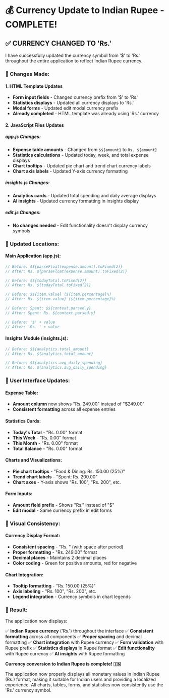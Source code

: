 # 💰 Currency Update to Indian Rupee - COMPLETE!

## ✅ **CURRENCY CHANGED TO 'Rs.'**

I have successfully updated the currency symbol from '$' to 'Rs.' throughout the entire application to reflect Indian Rupee currency.

### **🔧 Changes Made:**

#### **1. HTML Template Updates**
- **Form input fields** - Changed currency prefix from '$' to 'Rs.'
- **Statistics displays** - Updated all currency displays to 'Rs.'
- **Modal forms** - Updated edit modal currency prefix
- **Already completed** - HTML template was already using 'Rs.' currency

#### **2. JavaScript Files Updates**

##### **app.js Changes:**
- **Expense table amounts** - Changed from `$${amount}` to `Rs. ${amount}`
- **Statistics calculations** - Updated today, week, and total expense displays
- **Chart tooltips** - Updated pie chart and trend chart currency labels
- **Chart axis labels** - Updated Y-axis currency formatting

##### **insights.js Changes:**
- **Analytics cards** - Updated total spending and daily average displays
- **AI insights** - Updated currency formatting in insights display

##### **edit.js Changes:**
- **No changes needed** - Edit functionality doesn't display currency symbols

### **🎯 Updated Locations:**

#### **Main Application (app.js):**
```javascript
// Before: $${parseFloat(expense.amount).toFixed(2)}
// After: Rs. ${parseFloat(expense.amount).toFixed(2)}

// Before: $${todayTotal.toFixed(2)}
// After: Rs. ${todayTotal.toFixed(2)}

// Before: $${item.value} (${item.percentage}%)
// After: Rs. ${item.value} (${item.percentage}%)

// Before: Spent: $${context.parsed.y}
// After: Spent: Rs. ${context.parsed.y}

// Before: '$' + value
// After: 'Rs. ' + value
```

#### **Insights Module (insights.js):**
```javascript
// Before: $${analytics.total_amount}
// After: Rs. ${analytics.total_amount}

// Before: $${analytics.avg_daily_spending}
// After: Rs. ${analytics.avg_daily_spending}
```

### **📱 User Interface Updates:**

#### **Expense Table:**
- **Amount column** now shows "Rs. 249.00" instead of "$249.00"
- **Consistent formatting** across all expense entries

#### **Statistics Cards:**
- **Today's Total** - "Rs. 0.00" format
- **This Week** - "Rs. 0.00" format  
- **This Month** - "Rs. 0.00" format
- **Total Balance** - "Rs. 0.00" format

#### **Charts and Visualizations:**
- **Pie chart tooltips** - "Food & Dining: Rs. 150.00 (25%)"
- **Trend chart labels** - "Spent: Rs. 200.00"
- **Chart axes** - Y-axis shows "Rs. 100", "Rs. 200", etc.

#### **Form Inputs:**
- **Amount field prefix** - Shows "Rs." instead of "$"
- **Edit modal** - Same currency prefix in edit forms

### **🎨 Visual Consistency:**

#### **Currency Display Format:**
- **Consistent spacing** - "Rs. " (with space after period)
- **Proper formatting** - "Rs. 249.00" format
- **Decimal places** - Maintains 2 decimal places
- **Color coding** - Green for positive amounts, red for negative

#### **Chart Integration:**
- **Tooltip formatting** - "Rs. 150.00 (25%)"
- **Axis labeling** - "Rs. 100", "Rs. 200", etc.
- **Legend integration** - Currency symbols in chart legends

### **🚀 Result:**

The application now displays:

✅ **Indian Rupee currency** ('Rs.') throughout the interface
✅ **Consistent formatting** across all components
✅ **Proper spacing** and decimal formatting
✅ **Chart integration** with Rupee currency
✅ **Form validation** with Rupee prefix
✅ **Statistics displays** in Rupee format
✅ **Edit functionality** with Rupee currency
✅ **AI insights** with Rupee formatting

**Currency conversion to Indian Rupee is complete! 🇮🇳**

The application now properly displays all monetary values in Indian Rupee (Rs.) format, making it suitable for Indian users and providing a localized experience. All charts, tables, forms, and statistics now consistently use the 'Rs.' currency symbol.
